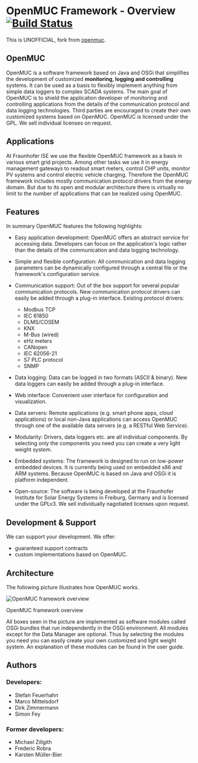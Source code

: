 # OpenMUC Framework - Overview [![Build Status](https://travis-ci.org/gythialy/openmuc.svg?branch=master)](https://travis-ci.org/gythialy/openmuc)

This is UNOFFICIAL, fork from [openmuc](http://www.openmuc.org/index.php?id=11).

## OpenMUC
OpenMUC is a software framework based on Java and OSGi that simplifies the development of customized **monitoring, logging and controlling** systems. It can be used as a basis to flexibly implement anything from simple data loggers to complex SCADA systems. The main goal of OpenMUC is to shield the application developer of monitoring and controlling applications from the details of the communication protocol and data logging technologies. Third parties are encouraged to create their own customized systems based on OpenMUC. OpenMUC is licensed under the GPL. We sell individual licenses on request.

## Applications
At Fraunhofer ISE we use the flexible OpenMUC framework as a basis in various smart grid projects. Among other tasks we use it in energy management gateways to readout smart meters, control CHP units, monitor PV systems and control electric vehicle charging. Therefore the OpenMUC framework includes mostly communication protocol drivers from the energy domain. But due to its open and modular architecture there is virtually no limit to the number of applications that can be realized using OpenMUC.

## Features
In summary OpenMUC features the following highlights:

- Easy application development: OpenMUC offers an abstract service for accessing data. Developers can focus on the application's logic rather than the details of the communication and data logging technology.
- Simple and flexible configuration: All communication and data logging parameters can be dynamically configured through a central file or the framework's configuration service.
- Communication support: Out of the box support for several popular communication protocols. New communication protocol drivers can easily be added through a plug-in interface. Existing protocol drivers:
	- Modbus TCP
	- IEC 61850
	- DLMS/COSEM
	- KNX
	- M-Bus (wired)
	- eHz meters
	- CANopen
	- IEC 62056-21
	- S7 PLC protocol
	- SNMP
	
- Data logging: Data can be logged in two formats (ASCII & binary). New data loggers can easily be added through a plug-in interface.
- Web interface: Convenient user interface for configuration and visualization.
- Data servers: Remote applications (e.g. smart phone apps, cloud applications) or local non-Java applications can access OpenMUC through one of the available data servers (e.g. a RESTful Web Service).
- Modularity: Drivers, data loggers etc. are all individual components. By selecting only the components you need you can create a very light weight system.
- Embedded systems: The framework is designed to run on low-power embedded devices. It is currently being used on embedded x86 and ARM systems. Because OpenMUC is based on Java and OSGi it is platform independent.
- Open-source: The software is being developed at the Fraunhofer Institute for Solar Energy Systems in Freiburg, Germany and is licensed under the GPLv3. We sell individually nagotiated licenses upon request. 

## Development & Support
We can support your development. We offer:

- guaranteed support contracts
- custom implementations based on OpenMUC.

## Architecture
The following picture illustrates how OpenMUC works.

![OpenMUC framework overview](http://i.imgur.com/JrMoCv0.png)

OpenMUC framework overview

All boxes seen in the picture are implemented as software modules called OSGi bundles that run independently in the OSGi environment. All modules except for the Data Manager are optional. Thus by selecting the modules you need you can easily create your own customized and light weight system. An explanation of these modules can be found in the user guide.

## Authors
### Developers:

- Stefan Feuerhahn
- Marco Mittelsdorf
- Dirk Zimmermann
- Simon Fey

### Former developers:

- Michael Zillgith
- Frederic Robra
- Karsten Müller-Bier